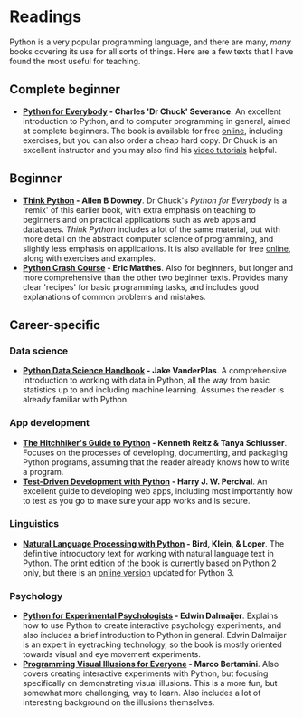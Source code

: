 # Readings

Python is a very popular programming language, and there are many, *many* books covering its use for all sorts of things. Here are a few texts that I have found the most useful for teaching.

## Complete beginner

* **[Python for Everybody](https://www.py4e.com/book) - Charles 'Dr Chuck' Severance**. An excellent introduction to Python, and to computer programming in general, aimed at complete beginners. The book is available for free [online](https://www.py4e.com/html3/), including exercises, but you can also order a cheap hard copy. Dr Chuck is an excellent instructor and you may also find his [video tutorials](https://www.youtube.com/playlist?list=PLlRFEj9H3Oj7Bp8-DfGpfAfDBiblRfl5p) helpful.

## Beginner

* **[Think Python](https://greenteapress.com/wp/think-python-2e/) - Allen B Downey**. Dr Chuck's *Python for Everybody* is a 'remix' of this earlier book, with extra emphasis on teaching to beginners and on practical applications such as web apps and databases. *Think Python* includes a lot of the same material, but with more detail on the abstract computer science of programming, and slightly less emphasis on applications. It is also available for free [online](http://greenteapress.com/thinkpython2/html/index.html), along with exercises and examples.
* **[Python Crash Course](https://nostarch.com/pythoncrashcourse2e) - Eric Matthes**. Also for beginners, but longer and more comprehensive than the other two beginner texts. Provides many clear 'recipes' for basic programming tasks, and includes good explanations of common problems and mistakes.

## Career-specific

### Data science

* **[Python Data Science Handbook](https://jakevdp.github.io/PythonDataScienceHandbook/) - Jake VanderPlas**. A comprehensive introduction to working with data in Python, all the way from basic statistics up to and including machine learning. Assumes the reader is already familiar with Python.

### App development

* **[The Hitchhiker's Guide to Python](https://docs.python-guide.org/) - Kenneth Reitz & Tanya Schlusser**. Focuses on the processes of developing, documenting, and packaging Python programs, assuming that the reader already knows how to write a program.
* **[Test-Driven Development with Python](https://www.obeythetestinggoat.com/) - Harry J. W. Percival**. An excellent guide to developing web apps, including most importantly how to test as you go to make sure your app works and is secure.

### Linguistics

* **[Natural Language Processing with Python](http://www.nltk.org/book_1ed/) - Bird, Klein, & Loper**. The definitive introductory text for working with natural language text in Python. The print edition of the book is currently based on Python 2 only, but there is an [online version](http://www.nltk.org/book/) updated for Python 3.

### Psychology

* **[Python for Experimental Psychologists](http://www.pygaze.org/pep/) - Edwin Dalmaijer**. Explains how to use Python to create interactive psychology experiments, and also includes a brief introduction to Python in general. Edwin Dalmaijer is an expert in eyetracking technology, so the book is mostly oriented towards visual and eye movement experiments.
* **[Programming Visual Illusions for Everyone](https://www.programmingvisualillusionsforeveryone.online/) - Marco Bertamini**. Also covers creating interactive experiments with Python, but focusing specifically on demonstrating visual illusions. This is a more fun, but somewhat more challenging, way to learn. Also includes a lot of interesting background on the illusions themselves.
